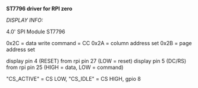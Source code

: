 **ST7796 driver for RPI zero**

*DISPLAY INFO:*

4.0' SPI Module ST7796

0x2C = data write command = CC
0x2A = column address set
0x2B = page address set

display pin 4 (RESET) from rpi pin 27 (LOW = reset)
display pin 5 (DC/RS) from rpi pin 25 (HIGH = data, LOW = command)

"CS_ACTIVE" = CS LOW, "CS_IDLE" = CS HIGH, gpio 8
